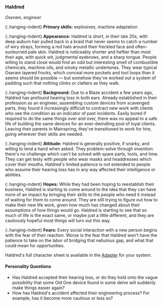 ### Haldred

_Oseram, engineer_

{:.hanging-indent}
**Primary skills:** explosives, machine adaptation

{:.hanging-indent}
**Appearance:** Haldred is short, in their late 20s, with deep auburn hair pulled back in a braid that never seems to catch a number of wiry strays, forming a red halo around their freckled face and often-sunburned pale skin.
Haldred is noticeably shorter and heftier than most their age, with quick wit, judgmental eyebrows, and a sharp tongue.
People willing to stand close would find an odd but interesting smell of combustible chemicals, machine oils, and smoky metallic undertones.
They wear typical Oseram layered frocks, which conceal more pockets and tool loops than it seems should be possible — but somehow they've worked out a system of padding such that nothing clinks or clatters as they walk.

{:.hanging-indent}
**Background:** Due to a Blaze accident a few years ago, Haldred has profound hearing loss in both ears.
Already established in their profession as an engineer, assembling custom devices from scavenged parts, they found it increasingly difficult to contract new work with clients who see the condition as an indicator of past incidents.
Easily bored if required to do the same things over and over, there was no appeal to a safe life of building the same devices for an ever-dwindling pool of loyal clients.
Leaving their parents in Mainspring, they've transitioned to work for hire, going wherever their skills are needed.

{:.hanging-indent}
**Attitude:** Haldred is generally positive, if snarky, and willing to lend a hand when asked.
They problem-solve through invention: there's no challenge which can't be solved with spare parts, tools, and time.
They can get testy with people who wear masks and headdresses which cover their mouths.
Haldred's limited patience is not extended to people who assume their hearing loss has in any way affected their intelligence or abilities.

{:.hanging-indent}
**Hopes:** While they had been hoping to reestablish their business, Haldred is starting to come around to the idea that they can have more of an impact by bringing their skills to the people who need it instead of waiting for them to come around.
They are still trying to figure out how to make their new life work, given how much has changed about their assumptions of how things would go.
Haldred is starting to see that so much of life is the exact same, or maybe just a little different, and they are cautiously hopeful most things will turn out this way.

{:.hanging-indent}
**Fears:** Every social interaction with a new person begins with the fear of their reaction.
Worse is the fear that Haldred won't have the patience to take on the labor of bridging that nebulous gap, and what that could mean for opportunities.

Haldred's full character sheet is available in the [Adapter](600-adapters.md) for your system.

#### Personality Questions

* Has Haldred accepted their hearing loss, or do they hold onto the vague possibility that some Old One device found in some delve will suddenly make things easier again?
* How has Haldred's accident affected their engineering process?  For example, has it become more cautious or less so?
